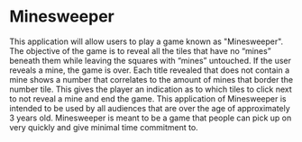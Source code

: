 # Minesweeper
This application will allow users to play a game known as "Minesweeper". The objective of the game is to reveal all the tiles that have no “mines” beneath them while leaving the squares with “mines” untouched. If the user reveals a mine, the game is over. Each title revealed that does not contain a mine shows a number that correlates to the amount of mines that border the number tile. This gives the player an indication as to which tiles to click next to not reveal a mine and end the game. This application of Minesweeper is intended to be used by all audiences that are over the age of approximately 3 years old. Minesweeper is meant to be a game that people can pick up on very quickly and give minimal time commitment to.
